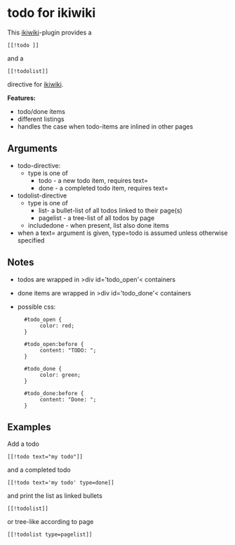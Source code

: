 # todo for ikiwiki #

This [ikiwiki]-plugin provides a 
  
    [[!todo ]]

and a

    [[!todolist]]

directive for [ikiwiki]. 

[ikiwiki]: http://ikiwiki.info/

**Features:**

* todo/done items
* different listings
* handles the case when todo-items are inlined in other pages


## Arguments ##

* todo-directive:
    + type is one of 
        - todo - a new todo item, requires text=
		- done - a completed todo item, requires text=
* todolist-directive
    + type is one of
	    - list- a bullet-list of all todos linked to their page(s)
		- pagelist - a tree-list of all todos by page
	+ includedone - when present, list also done items 
* when a text= argument is given, type=todo is assumed unless
  otherwise specified
  
## Notes ##

* todos are wrapped in &gt;div id='todo_open'&lt; containers
* done items are wrapped in &gt;div id='todo_done'&lt; containers
* possible css:

        #todo_open {
        	 color: red;
        }
        
        #todo_open:before {
        	 content: "TODO: ";
        }
        
        #todo_done {
        	 color: green;
        }
        
        #todo_done:before {
        	 content: "Done: ";
        }

## Examples ##

Add a todo

    [[!todo text="my todo"]]

and a completed todo

    [[!todo text='my todo' type=done]]

and print the list as linked bullets

	[[!todolist]]

or tree-like according to page

	[[!todolist type=pagelist]]
